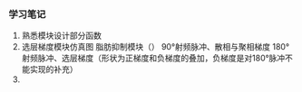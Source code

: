 ### 学习笔记
1. 熟悉模块设计部分函数
2. 选层梯度模块仿真图
   脂肪抑制模块（）
   90°射频脉冲、散相与聚相梯度
   180°射频脉冲、选层梯度（形状为正梯度和负梯度的叠加，负梯度是对180°脉冲不能实现的补充）
3. 
